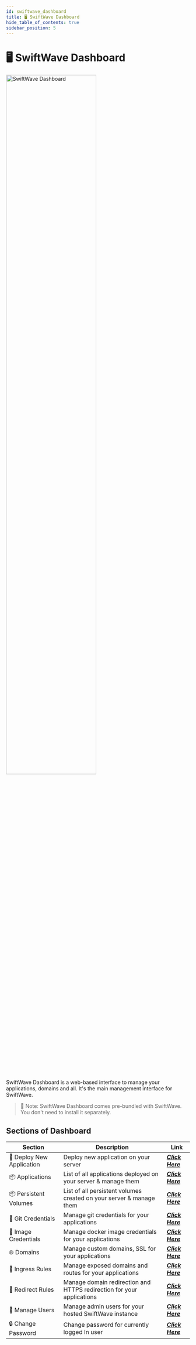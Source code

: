 ```yaml
---
id: swiftwave_dashboard
title: 🖥️ SwiftWave Dashboard
hide_table_of_contents: true
sidebar_position: 5
---
```


# 🖥️ SwiftWave Dashboard
<div style={{
    display: 'flex',
    justifyContent: 'center',
    marginBottom: '2rem'
}}>
    <img src="/assets/dashboard-loading.png" alt="SwiftWave Dashboard" width="70%"/>
</div>


SwiftWave Dashboard is a web-based interface to manage your applications, domains and all. It's the main management interface for SwiftWave.

> 📌 Note: SwiftWave Dashboard comes pre-bundled with SwiftWave. You don't need to install it separately.


## Sections of Dashboard
| Section | Description | Link |
| --- | --- | --- |
| 🔨 Deploy New Application | Deploy new application on your server | [***Click Here***](/docs/) |
| 📦 Applications | List of all applications deployed on your server & manage them | [***Click Here***](/docs/) |
| 📦 Persistent Volumes | List of all persistent volumes created on your server & manage them | [***Click Here***](/docs/) |
| 🐙 Git Credentials | Manage git credentials for your applications | [***Click Here***](/docs/) |
| 🐳 Image Credentials | Manage docker image credentials for your applications | [***Click Here***](/docs/) | 
| 🌐 Domains | Manage custom domains, SSL for your applications | [***Click Here***](/docs/) |
| 🚪 Ingress Rules | Manage exposed domains and routes for your applications | [***Click Here***](/docs/) |
| 🔄 Redirect Rules | Manage domain redirection and HTTPS redirection for your applications | [***Click Here***](/docs/) |
| 👥 Manage Users | Manage admin users for your hosted SwiftWave instance | [***Click Here***](/docs/) |
| 🔒 Change Password | Change password for currently logged In user | [***Click Here***](/docs/) |

